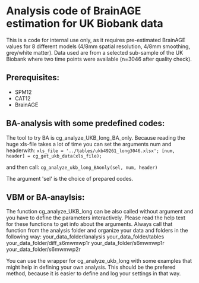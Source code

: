 # Analysis code of BrainAGE estimation for UK Biobank data

This is a code for internal use only, as it requires pre-estimated BrainAGE values 
for 8 different models (4/8mm spatial resolution, 4/8mm smoothing, grey/white matter).
Data used are from a selected sub-sample of the UK Biobank where two time points were 
available (n=3046 after quality check).

## Prerequisites:
- SPM12
- CAT12
- BrainAGE

## BA-analysis with some predefined codes:

The tool to try BA is cg_analyze_UKB_long_BA_only. Because reading the huge xls-file 
takes a lot of time you can set the arguments num and headerwith:
`xls_file = '../tables/ukb49261_long3046.xlsx';
[num, header] = cg_get_ukb_data(xls_file);`

and then call:
`cg_analyze_ukb_long_BAonly(sel, num, header)`

The argument 'sel' is the choice of prepared codes. 

## VBM or BA-anaylsis:

The function cg_analyze_UKB_long can be also called without argument and you have to 
define the parameters interactively. Please read the help text for these functions to 
get info about the arguments.
Always call that function from the analysis folder and organize your data and folders 
in the following way:
  your_data_folder/analysis
  your_data_folder/tables
  your_data_folder/diff_s6mwmwp1r
  your_data_folder/s6mwmwp1r
  your_data_folder/s6mwmwp2r

You can use the wrapper for cg_analyze_ukb_long with some examples that might help 
in defining your own analysis. This should be the prefered method, because it is easier 
to define and log your settings in that way.